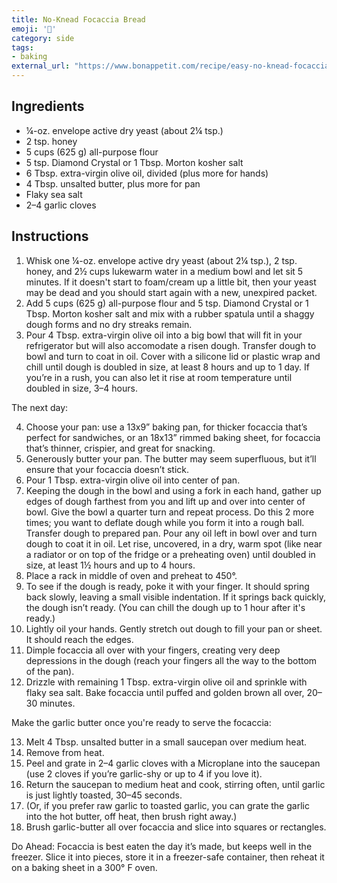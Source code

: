 ```yaml
---
title: No-Knead Focaccia Bread
emoji: '🌿'
category: side
tags:
- baking
external_url: "https://www.bonappetit.com/recipe/easy-no-knead-focaccia"
---
```


## Ingredients

- ¼-oz. envelope active dry yeast (about 2¼ tsp.)
- 2 tsp. honey
- 5 cups (625 g) all-purpose flour
- 5 tsp. Diamond Crystal or 1 Tbsp. Morton kosher salt
- 6 Tbsp. extra-virgin olive oil, divided (plus more for hands)
- 4 Tbsp. unsalted butter, plus more for pan
- Flaky sea salt
- 2–4 garlic cloves

## Instructions

1. Whisk one ¼-oz. envelope active dry yeast (about 2¼ tsp.), 2 tsp. honey, and 2½ cups lukewarm water in a medium bowl and let sit 5 minutes. If it doesn't start to foam/cream up a little bit, then your yeast may be dead and you should start again with a new, unexpired packet.
2. Add 5 cups (625 g) all-purpose flour and 5 tsp. Diamond Crystal or 1 Tbsp. Morton kosher salt and mix with a rubber spatula until a shaggy dough forms and no dry streaks remain.
3. Pour 4 Tbsp. extra-virgin olive oil into a big bowl that will fit in your refrigerator but will also accomodate a risen dough. Transfer dough to bowl and turn to coat in oil. Cover with a silicone lid or plastic wrap and chill until dough is doubled in size, at least 8 hours and up to 1 day. If you’re in a rush, you can also let it rise at room temperature until doubled in size, 3–4 hours.

The next day:

4. Choose your pan: use a 13x9” baking pan, for thicker focaccia that’s perfect for sandwiches, or an 18x13” rimmed baking sheet, for focaccia that’s thinner, crispier, and great for snacking.
5. Generously butter your pan. The butter may seem superfluous, but it’ll ensure that your focaccia doesn’t stick.
6. Pour 1 Tbsp. extra-virgin olive oil into center of pan.
7. Keeping the dough in the bowl and using a fork in each hand, gather up edges of dough farthest from you and lift up and over into center of bowl. Give the bowl a quarter turn and repeat process. Do this 2 more times; you want to deflate dough while you form it into a rough ball. Transfer dough to prepared pan. Pour any oil left in bowl over and turn dough to coat it in oil. Let rise, uncovered, in a dry, warm spot (like near a radiator or on top of the fridge or a preheating oven) until doubled in size, at least 1½ hours and up to 4 hours.
8. Place a rack in middle of oven and preheat to 450°.
9. To see if the dough is ready, poke it with your finger. It should spring back slowly, leaving a small visible indentation. If it springs back quickly, the dough isn’t ready. (You can chill the dough up to 1 hour after it's ready.)
10. Lightly oil your hands. Gently stretch out dough to fill your pan or sheet. It should reach the edges.
11. Dimple focaccia all over with your fingers, creating very deep depressions in the dough (reach your fingers all the way to the bottom of the pan).
12. Drizzle with remaining 1 Tbsp. extra-virgin olive oil and sprinkle with flaky sea salt. Bake focaccia until puffed and golden brown all over, 20–30 minutes.

Make the garlic butter once you're ready to serve the focaccia:

13. Melt 4 Tbsp. unsalted butter in a small saucepan over medium heat.
14. Remove from heat.
15. Peel and grate in 2–4 garlic cloves with a Microplane into the saucepan (use 2 cloves if you’re garlic-shy or up to 4 if you love it).
16. Return the saucepan to medium heat and cook, stirring often, until garlic is just lightly toasted, 30–45 seconds.
17. (Or, if you prefer raw garlic to toasted garlic, you can grate the garlic into the hot butter, off heat, then brush right away.)
18. Brush garlic-butter all over focaccia and slice into squares or rectangles.

Do Ahead: Focaccia is best eaten the day it’s made, but keeps well in the freezer. Slice it into pieces, store it in a freezer-safe container, then reheat it on a baking sheet in a 300° F oven.
